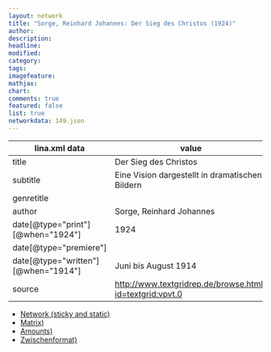 ```yaml
---
layout: network
title: "Sorge, Reinhard Johannes: Der Sieg des Christos (1924)"
author:
description:
headline:
modified:
category:
tags:
imagefeature: 
mathjax: 
chart: 
comments: true
featured: false
list: true
networkdata: 149.json
---
```

lina.xml data  | value
------------- | -------------
title|Der Sieg des Christos
subtitle|Eine Vision dargestellt in dramatischen Bildern
genretitle|
author|Sorge, Reinhard Johannes
date[@type="print"][@when="1924"]|1924
date[@type="premiere"]|
date[@type="written"][@when="1914"]|Juni bis August 1914
source|http://www.textgridrep.de/browse.html?id=textgrid:vpvt.0



* [Network (sticky and static)](/linas/network149)
* [Matrix)](/linas/matrix149)
* [Amounts)](/linas/amount149)
* [Zwischenformat)](/linas/lina149 )
